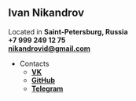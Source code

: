 ## Ivan Nikandrov

Located in **Saint-Petersburg, Russia**  
**+7 999 249 12 75  
nikandrovid@gmail.com**  

* Contacts
  * **[VK](https://vk.com/artifexer)**
  * **[GitHub](https://github.com/Artifexer)**
  * **[Telegram](https://t.me/Artifexer)**
